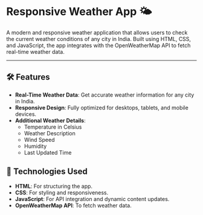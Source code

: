 # Responsive Weather App 🌤️

A modern and responsive weather application that allows users to check the current weather conditions of any city in India. Built using HTML, CSS, and JavaScript, the app integrates with the OpenWeatherMap API to fetch real-time weather data.

---

## 🛠 Features
- **Real-Time Weather Data**: Get accurate weather information for any city in India.
- **Responsive Design**: Fully optimized for desktops, tablets, and mobile devices.
- **Additional Weather Details**:
  - Temperature in Celsius
  - Weather Description
  - Wind Speed
  - Humidity
  - Last Updated Time


## 🚀 Technologies Used
- **HTML**: For structuring the app.
- **CSS**: For styling and responsiveness.
- **JavaScript**: For API integration and dynamic content updates.
- **OpenWeatherMap API**: To fetch weather data.

